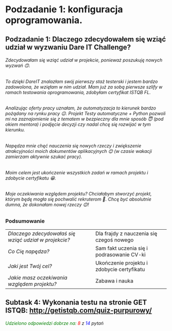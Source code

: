 # Podzadanie 1: konfiguracja oprogramowania.
## Podzadanie 1: Dlaczego zdecydowałem się wziąć udział w wyzwaniu Dare IT Challenge?
###### Zdecydowałam się wziąć udział w projekcie, ponieważ poszukuję nowych wyzwań 🙃. 
###### To dzięki DareIT znalazłam swój pierwszy staż testerski i jestem bardzo zadowolona, że wzięłam w nim udział. Mam już za sobą pierwsze szlify w ramach testowania oprogramowania, zdobyłam certyfikat ISTQB FL. 
###### Analizując oferty pracy uznałam, że automatyzacja to kierunek bardzo pożądany na rynku pracy 😉. Projekt _Testy automatyczne + Python_ pozwoli mi na zaznajomienie się z tematem w bezpieczny dla mnie sposób 😇 (pod okiem mentora) i podjęcie decyzji czy nadal chcę się rozwijać w tym kierunku. 
###### Napędza mnie chęć nauczenia się nowych rzeczy i zwiększenie atrakcyjności moich dokumentów aplikacyjnych 😊 (w czasie wakacji zamierzam aktywnie szukać pracy). 
######  Moim celem jest ukończenie wszystkich zadań w ramach projektu i zdobycie certyfikatu 😁. 
###### Moje oczekiwania względem projektu? Chciałabym stworzyć projekt, którym będę mogła się pochwalić rekruterom 🤩. Chcę być absolutnie dumna, że dokonałam nowej rzeczy 😊!

### Podsumowanie
<TABLE>

<TR> <TD><i> Dlaczego zdecydowałaś się wziąć udział w projekcie? </i></TD><TD> Dla frajdy z nauczenia się czegoś nowego </TD></TR>

<TR> <TD><i> Co Cię napędza? </i></TD><TD> Sam fakt uczenia się i podrasowanie CV-ki </TD></TR>

<TR> <TD><i> Jaki jest Twój cel? </i></TD><TD> Ukończenie projektu i zdobycie certyfikatu </TD></TR>

<TR> <TD><i> Jakie masz oczekiwania względem projektu? </i></TD><TD> Zabawa i nauka </TD></TR>

</TABLE>

## Subtask 4: Wykonania testu na stronie GET ISTQB: http://getistqb.com/quiz-purpurowy/



<h6><span style="color:green"> Udzielono odpowiedzi dobrze na:</span> <span style="color:red"> 8</span> z <span style="color:blue"> 14</span> pytań</h6>


